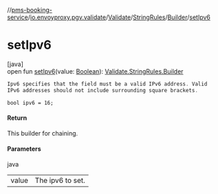 //[pms-booking-service](../../../../../index.md)/[io.envoyproxy.pgv.validate](../../../index.md)/[Validate](../../index.md)/[StringRules](../index.md)/[Builder](index.md)/[setIpv6](set-ipv6.md)

# setIpv6

[java]\
open fun [setIpv6](set-ipv6.md)(value: [Boolean](https://kotlinlang.org/api/core/kotlin-stdlib/kotlin/-boolean/index.html)): [Validate.StringRules.Builder](index.md)

```kotlin
Ipv6 specifies that the field must be a valid IPv6 address. Valid
IPv6 addresses should not include surrounding square brackets.

```
`bool ipv6 = 16;`

#### Return

This builder for chaining.

#### Parameters

java

| | |
|---|---|
| value | The ipv6 to set. |